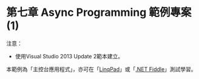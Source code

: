 # 第七章 Async Programming 範例專案(1) #

注意：

- 使用Visual Studio 2013 Update 2範本建立。

本範例為「主控台應用程式」，亦可在「[LinqPad](http://www.linqpad.net/ "LinqPad")」或「[.NET Fiddle](https://dotnetfiddle.net/ ".NET Fiddle")」測試學習。
